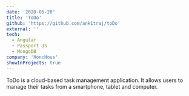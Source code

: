 ```yaml
---
date: '2020-05-20'
title: 'ToDo'
github: 'https://github.com/ank1traj/toDo'
external: ''
tech:
  - Angular
  - Passport JS
  - MongoDB
company: 'HoncHous'
showInProjects: true
---
```


ToDo is a cloud-based task management application. It allows users to manage their tasks from a smartphone, tablet and computer.